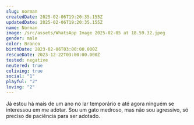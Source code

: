 ```yaml
---
slug: norman
createdDate: 2025-02-06T19:20:35.155Z
updatedDate: 2025-02-06T19:20:35.155Z
name: Norman
image: /src/assets/WhatsApp Image 2025-02-05 at 18.59.32.jpeg
gender: male
color: Branco
birthDate: 2023-02-06T03:00:00.000Z
rescueDate: 2023-12-22T03:00:00.000Z
tested: negative
neutered: true
coliving: true
social: "1"
playful: "2"
loving: "2"
---
```


Já estou há mais de um ano no lar temporário e até agora ninguém se interessou em me adotar. Sou um gato medroso, mas não sou agressivo, só preciso de paciência para ser adotado.
